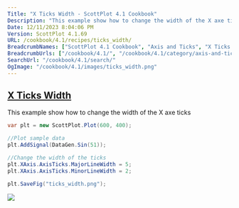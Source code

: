 ```yaml
---
Title: "X Ticks Width - ScottPlot 4.1 Cookbook"
Description: "This example show how to change the width of the X axe ticks"
Date: 12/11/2023 8:04:06 PM
Version: ScottPlot 4.1.69
URL: /cookbook/4.1/recipes/ticks_width/
BreadcrumbNames: ["ScottPlot 4.1 Cookbook", "Axis and Ticks", "X Ticks Width"]
BreadcrumbUrls: ["/cookbook/4.1/", "/cookbook/4.1/category/axis-and-ticks", "/cookbook/4.1/recipes/ticks_width/"]
SearchUrl: "/cookbook/4.1/search/"
OgImage: "/cookbook/4.1/images/ticks_width.png"
---
```


<h2><a href='/cookbook/4.1/recipes/ticks_width/'>X Ticks Width</a></h2>

This example show how to change the width of the X axe ticks

```cs
var plt = new ScottPlot.Plot(600, 400);

//Plot sample data
plt.AddSignal(DataGen.Sin(51));

//Change the width of the ticks
plt.XAxis.AxisTicks.MajorLineWidth = 5;
plt.XAxis.AxisTicks.MinorLineWidth = 2;

plt.SaveFig("ticks_width.png");
```

<img src='../../images/ticks_width.png' class='d-block mx-auto my-5' />


